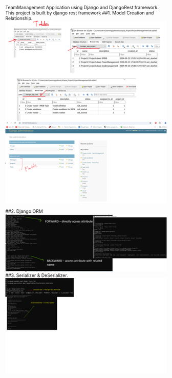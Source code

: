 TeamManagement Application using Django and DjangoRest framework. 
 This project is built by django rest framework 
##1. Model Creation and Relationship.
![image](images/Model_Tables.png)
![image](images/Model_Adminpage.png)

##2. Django ORM
![image](images/django_ORM.png)
##3. Serializer & DeSerializer. 
![image](images/serial_deserial.png)
